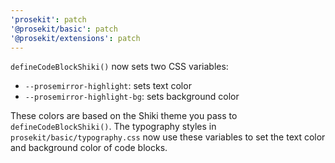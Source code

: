 ```yaml
---
'prosekit': patch
'@prosekit/basic': patch
'@prosekit/extensions': patch
---
```


`defineCodeBlockShiki()` now sets two CSS variables:

- `--prosemirror-highlight`: sets text color
- `--prosemirror-highlight-bg`: sets background color

These colors are based on the Shiki theme you pass to `defineCodeBlockShiki()`.
The typography styles in `prosekit/basic/typography.css` now use these variables
to set the text color and background color of code blocks.
